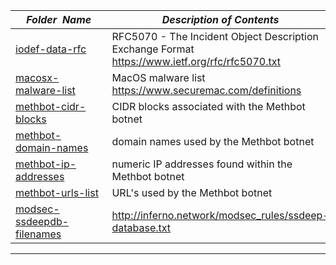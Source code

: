 |&nbsp;&nbsp;&nbsp;&nbsp;_Folder&nbsp;&nbsp;Name_&nbsp;&nbsp;&nbsp;&nbsp;| _Description of Contents_
|:----------------|--------------------------------------------------------------------------------------------------------------------------------------------------------
| [iodef-data-rfc](iodef-data-rfc.txt) |  RFC5070 - The Incident Object Description Exchange Format <https://www.ietf.org/rfc/rfc5070.txt> 
| [macosx-malware-list](macosx-malware-list.txt) | MacOS malware list <https://www.securemac.com/definitions>
| [methbot-cidr-blocks](methbot-cidr-blocks.txt) |  CIDR blocks associated with the Methbot botnet 
| [methbot-domain-names](methbot-domain-names.txt) |  domain names used by the Methbot botnet 
| [methbot-ip-addresses](methbot-ip-addresses.txt) |  numeric IP addresses found within the Methbot botnet 
| [methbot-urls-list](methbot-urls-list.txt.xz) |  URL's used by the Methbot botnet 
| [modsec-ssdeepdb-filenames](modsec-ssdeepdb-filenames.txt) |  <http://inferno.network/modsec_rules/ssdeep-database.txt> 

* * *

